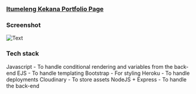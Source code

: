 ### [Itumeleng Kekana Portfolio Page](https://itumeleng-kekana-portfolio.herokuapp.com/)

### Screenshot

![Text](public\assets\previewGif.gif)

### Tech stack

Javascript - To handle conditional rendering and variables from the back-end EJS - To handle templating Bootstrap - For styling Heroku - To handle deployments Cloudinary - To store assets NodeJS + Express - To handle the back-end
